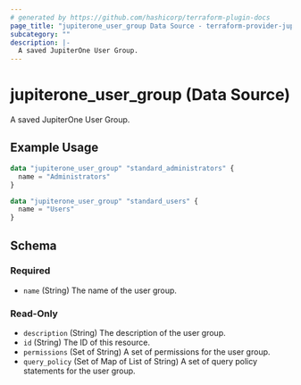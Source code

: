 ```yaml
---
# generated by https://github.com/hashicorp/terraform-plugin-docs
page_title: "jupiterone_user_group Data Source - terraform-provider-jupiterone"
subcategory: ""
description: |-
  A saved JupiterOne User Group.
---
```


# jupiterone_user_group (Data Source)

A saved JupiterOne User Group.

## Example Usage

```terraform
data "jupiterone_user_group" "standard_administrators" {
  name = "Administrators"
}

data "jupiterone_user_group" "standard_users" {
  name = "Users"
}
```

<!-- schema generated by tfplugindocs -->
## Schema

### Required

- `name` (String) The name of the user group.

### Read-Only

- `description` (String) The description of the user group.
- `id` (String) The ID of this resource.
- `permissions` (Set of String) A set of permissions for the user group.
- `query_policy` (Set of Map of List of String) A set of query policy statements for the user group.


